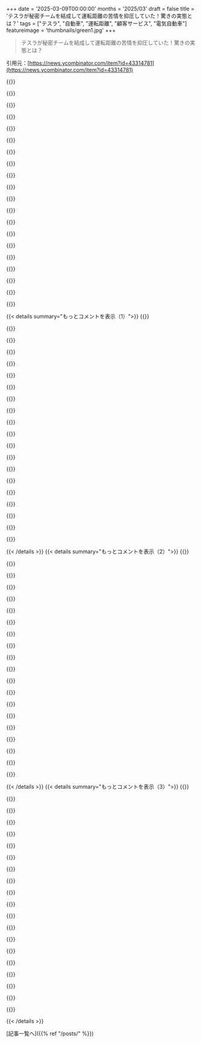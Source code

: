 +++
date = '2025-03-09T00:00:00'
months = '2025/03'
draft = false
title = 'テスラが秘密チームを結成して運転距離の苦情を抑圧していた！驚きの実態とは？'
tags = ["テスラ", "自動車", "運転距離", "顧客サービス", "電気自動車"]
featureimage = 'thumbnails/green1.jpg'
+++

> テスラが秘密チームを結成して運転距離の苦情を抑圧していた！驚きの実態とは？

引用元：[https://news.ycombinator.com/item?id=43314781](https://news.ycombinator.com/item?id=43314781)

{{<matomeQuote body="モデル3（2023年版）を持ってるけど、270マイルの範囲って言われてるのに、最大で120マイル、実際は90マイルぐらいしか走れない。通勤は急勾配の上り坂があるし、寒くはない。オフィスで無料充電できるから気にしてないけど、これがなかったら範囲にイライラしてたと思う。テスラのサービスも評判悪いし、従業員のサービスリクエストへの対応も納得できるよ。" userName="sashank_1509" createdAt="2025-03-10T00:01:45" color="#45d325">}}

{{<matomeQuote body="少し異なる観点として、常に表示される”範囲”やバッテリー残量はあてにならない。目的地を入れると、最終的なバッテリー残量はかなり正確になる。寒暖差や地形、天候の影響でも安定している。試乗なら、その方法で範囲を評価するのがいいよ。実際の範囲はだいたい250～200マイルで、寒い時期以外はあまり少なくならない。" userName="jvanderbot" createdAt="2025-03-10T01:49:46" color="#ff5c5c">}}

{{<matomeQuote body="反論として、私のBMW i3は夏の通勤でEPAの範囲を実現してる。山の上から初めて、”100％”（実際は90％とリバースエンジニアリングされてる）で走るけど、テスラはその状況ではリジェネできない。低温の時期に暖房を最大にするとEPAの80％になることもある。別のEVで測定したけど、一台はEPAの110％取れるし、もう一台は冬のEPAに達しない。" userName="hedora" createdAt="2025-03-10T03:01:35" color="">}}

{{<matomeQuote body="＞テスラはその状況ではリジェネできない。これは興味深いですね。BMWが実際の容量より10％少なく宣伝して、バッテリーの劣化を抑えつつリジェネを可能にしてるってことですか？それは実際にユーザーエクスペリエンスを重視した良い戦略ですね。" userName="masklinn" createdAt="2025-03-10T11:25:50" color="">}}

{{<matomeQuote body="それが解決策として素晴らしいわけではない。ほかの車も90％に設定できるし、必要な時には100％も使える利点がある。" userName="viraptor" createdAt="2025-03-10T12:02:09" color="">}}

{{<matomeQuote body="＞ほかの車も90％に設定できる。これはオプションで知っておく必要があるし、実際に使わないといけない。BMWも逆にその設定を公開しているかもしれないけど、デフォルトが重要で、UXの観点からはBMWの方が良いと思うな。" userName="masklinn" createdAt="2025-03-10T12:22:49" color="">}}

{{<matomeQuote body="90％もデフォルトに設定できる。私の言いたいのは、その挙動が強制されて隠されているのはUXの観点から見て良くないということ。この点は重要だ。" userName="viraptor" createdAt="2025-03-10T12:51:14" color="">}}

{{<matomeQuote body="実際に広告されてる範囲の30％しか走れないのは、いつも坂道で寒いときだけじゃない限り考えにくい。私はModel 3とModel Yを持っていて、カリフォルニアの平均的な天候では常に80～85％の範囲が得られてる。" userName="rockinghigh" createdAt="2025-03-10T00:19:30" color="#785bff">}}

{{<matomeQuote body="もしも仕事に上る道を通っていたら、帰りに下り坂で元を取り戻すはずだと思える。でも、実際にはかなりの丘陵地帯かもしれない。しかも、彼らの通勤が一方向60マイル以上ってのが驚きだ。" userName="seanmcdirmid" createdAt="2025-03-10T01:53:40" color="">}}

{{<matomeQuote body="勾配が急すぎると、帰りにエネルギーをほとんど回収できないことがあるし、ブレーキでエネルギーを消費することが多い。上り下りが組み合わさると、状況によって推定範囲がまったく狂ってしまうこともある。そうでなくても、運動エネルギーは100％バッテリーに戻せるわけではないし、常に損失が出るよ。" userName="acchow" createdAt="2025-03-10T04:43:30" color="#ff5c5c">}}

{{<matomeQuote body="結構急勾配じゃないと厳しいかもね。Model 3の再生ブレーキはかなり強烈で、普段の運転ではブレーキ踏むことないし。ただ、寒い時にスタートすると問題が起きることもある。大きな山道（カナダ、BC）を運転した時、登りでは多くのパワーが必要だけど、反対側でそれを取り戻すこともできた。頂上まで行けるか心配することもあったけど、旅行はうまくいったよ。" userName="YZF" createdAt="2025-03-10T06:11:34" color="#38d3d3">}}

{{<matomeQuote body="最近、初期モデルSを持ってる同僚と話したんだけど、彼はスイスのバーヴィエールにスキーに行くことが多いから似たような状況。彼は山でバッテリーを消耗するのが早いと言ってたし、下りでも登りに使ったエネルギーのほんの一部しか回復しない。寒さの影響で数値もかなり狂うらしい。凍ってる中で止まってると、毎日10-15%もバッテリー消耗するって言ってたけど、バッテリーは自分を温めるって。" userName="jajko" createdAt="2025-03-10T08:45:18" color="#785bff">}}

{{<matomeQuote body="テスラのサービスは有名に悪いよね。あんたはテスラに何か問題があった時、ディーラーに行くのか、それともテスラに電話するの？具体的にどう悪いのか教えてよ。疑ってるわけじゃないけど、コメント理解するのに役立つと思う。" userName="throwaway2037" createdAt="2025-03-10T06:57:38" color="">}}

{{<matomeQuote body="テスラを4年乗った後に売ったよ。保証切れた後はもう乗りたくなかったし、マスクと関わりがなくなるのも良かった。4年間で、実際の故障のために修理が13回必要だった。そのうち4回は「車が動かない」ってことで、レッカー車を呼ばないといけなかった。修理の予約はアプリを使わないといけなくて、電話番号はなし。日付を選んで1週間以上先に予約しなきゃいけない。最初は問題が正常だとか、あなたのせいだとか返信が来る。やっと問題を説明できて、予約日にサービスセンターに持って行くと、見てもらうまで30分待たされる。結局、問題が直ってるかは50/50、逆に新しい問題が増えてる確率100%。車はめっちゃ汚れてるし、掃除しないといけない。モバイルサービスもあるけど、こっちは自宅で失礼な扱いされるだけ。どの車よりも最悪な経験だった。もう二度と買わない。" userName="LeoPanthera" createdAt="2025-03-10T07:08:09" color="#38d3d3">}}

{{<matomeQuote body="それはすごいことだね。車とか大きな買い物を文化を購入してると思うようになったよ。メーカーやサービスの文化が大事だから、Toyotaが高く評価される理由だと思う。20年落ちのToyota Tacomaを持ってて、最近は修理が増えてるんだけど、いい独立した修理屋もあるし、Toyotaの人たちはうまくやってくれるし、状況をよく説明してくれる。成長過程で一貫した経験がある。テスラの文化は逆で、買ったらあとは去れって感じ。" userName="mattbillenstein" createdAt="2025-03-10T07:40:47" color="#785bff">}}

{{<matomeQuote body="初めてToyotaを買った時、定期点検後に車を掃除してくれたんだ。こんなの初めてだったから驚いたけど、技術者が言うには、無料で標準的な手続きだって。綺麗な車を運転してると、そのブランドを後で買いたくなるし、顧客を幸せに保つ方法を理解してる。" userName="sksrbWgbfK" createdAt="2025-03-10T08:48:58" color="#ff5c5c">}}

{{<matomeQuote body="Audiのサービスを受けた時、実際に車を修理してた技術者からビデオをもらって、問題を見せてくれたり、何をしているのか話してくれたりしたよ。" userName="FireBeyond" createdAt="2025-03-10T15:21:04" color="#38d3d3">}}

{{<matomeQuote body="公平に言えば、同じ週に予約できるビジネスは少ないと思う。ICE車を持ってて、オイル交換のための基本的な予約も1週間先が必要だし、電話した時に「明日予約できます」なんて言われたことない。髪の毛切るのも同じように、1週間先に計画しないといけないのがイライラする。簡単なカットだと言っても、大体15分でできるはずなのに。少なくともオンラインで注文する食品は通常1時間で大丈夫だから、1週間待つ必要ないのが良いね。" userName="ozim" createdAt="2025-03-10T07:25:17" color="">}}

{{<matomeQuote body="どこに住んでるか分からないけど、アメリカのほとんどの場所ではICE車のメンテはすごく早いよ。いつもエクスプレスオイルチェンジに行くけど、滞在時間は10分くらいで、車から降りる必要もないし。" userName="computerex" createdAt="2025-03-10T07:39:59" color="">}}

{{<matomeQuote body="前にエクスプレスに行ったら、オイルを2クォートもオーバーフィルされて、ガレージで漏れ始めたから、行くのをためらってる。信頼できる修理工場は予約が数ヶ月先まで埋まってるし、自分でオイル交換をすることが多い。" userName="tstrimple" createdAt="2025-03-10T19:58:10" color="">}}

{{< details summary="もっとコメントを表示（1）">}}
{{<matomeQuote body="2019年のModel 3を持ってるけど、範囲が350kmあるはずなのに、270-280kmしか走れない。駐車しているだけで7.5%の範囲が失われるのはおかしい。テスラに連絡するとバッテリーは問題ないって言われるけど、充電し続けろっていうのは変だよね。長距離運転は信頼できそうにないな。次はHyundaiかBYDを考えてる。" userName="jbm" createdAt="2025-03-10T00:26:16" color="#45d325">}}

{{<matomeQuote body="アドバイス：オーバーヒート保護とセンチュリーモードをオフにすると、ファントムドレインが0%になるよ。2ヶ月放置して1%しか失わなかったから。これは他の車にもない機能だし、心配はいらない。" userName="peterisza" createdAt="2025-03-10T06:05:05" color="#ff33a1">}}

{{<matomeQuote body="長距離走行の後、オーバーヒート保護は必要じゃないの？【編集：これはキャビン温度のことかな？】キャンプのときにドアを開けたり閉めたりすると、電力が消費されるのは仕方ないよね。" userName="YZF" createdAt="2025-03-10T06:22:35" color="">}}

{{<matomeQuote body="アイドルドローに関しては、テスラでよくある不満だね。" userName="tredre3" createdAt="2025-03-10T00:30:11" color="">}}

{{<matomeQuote body="はい、私のModel 3でも確かに問題だと思う。センチュリーをオフにしたら、かなり電力が節約できたよ。" userName="jbm" createdAt="2025-03-10T00:40:48" color="">}}

{{<matomeQuote body="テスラは他のEVに比べてアイドルドローが高いけど、7.5%はかなり多いね。私はTeslamateでデータを追跡していて、1日のSoC損失は通常1%だよ。BMSがSoCをアップデートすることもあるから、範囲の変動には注意が必要。" userName="devanl" createdAt="2025-03-10T02:25:47" color="#ff33a1">}}

{{<matomeQuote body="5%から7%の損失は、夏でも冬でも普通だよ。数時間駐車しただけで、充電が50%から43%になるのは確かにイライラする。長距離のインフラが乏しいところでは、特に心配だね。" userName="jbm" createdAt="2025-03-10T02:50:03" color="#45d325">}}

{{<matomeQuote body="ええ、期待以上に電力を失ってるね。他の要因で車が目覚めている可能性があるかも。自宅の前に駐車している時だけでなく、外出してもそうなるのかな？ WiFiに接続できないと、更新をダウンロードするために長く起きているかもしれないよ。" userName="devanl" createdAt="2025-03-10T04:40:53" color="">}}

{{<matomeQuote body="EVでそんなことあったのは一度だけ。12Vバッテリーが約1週間後に死んじゃった。ま、要するに、”12Vが完全に壊れたらやめる”ってロジックがTeslaにないのかも。交換は安いし、車の調子が良くなるかも。OBD-IIドングルで12V充電器をモニターできるモデルもあるよ。そしたら、私が正しいか間違ってるか証明できるね。" userName="hedora" createdAt="2025-03-10T03:23:36" color="">}}

{{<matomeQuote body="私のYは空港の駐車場に2週間停めてたけど、その間に1%しか減ってないよ。" userName="madaxe_again" createdAt="2025-03-10T07:44:52" color="#45d325">}}

{{<matomeQuote body="帰り道の下り坂を考えたら走行距離はどうなの？通勤が雪の中を両方とも上り坂なら別だけど。" userName="Rebelgecko" createdAt="2025-03-10T00:10:19" color="">}}

{{<matomeQuote body="もし帰りに下り坂がないとしたら、通勤が色んな丘を越えないといけないのが普通だから、確かにそういう事もあるね。" userName="Spivak" createdAt="2025-03-10T00:33:52" color="">}}

{{<matomeQuote body="そうなら、上り坂で使ったエネルギーの大部分は下り坂で回収できるから、再生ブレーキのおかげでかなり効率的になるよ。" userName="decimalenough" createdAt="2025-03-10T01:51:35" color="">}}

{{<matomeQuote body="＞私は2023年のModel 3を持っていて、270マイルの走行距離が評価されてるんだけど、最大で120マイル、実際は90マイルぐらいしか行かない。仕事への道は急な上り坂で、そんなに寒くもないけど、オフィスで充電できるから気にしてない。もしできなかったら、覚えてる範囲を考えるとすごく腹が立ってたかも。車を買った時に、走行距離の宣伝について誤解したり気づかなかった？EVには興味がないけど、走行距離は運転条件や車の状態に大きく依存することは知ってた。それは広告や営業でもっと明確にされてると思ってたけど、ああいう長距離を期待する人にはつらいよね。" userName="starspangled" createdAt="2025-03-10T04:27:19" color="#ff5c5c">}}

{{<matomeQuote body="ガソリン車は急な坂道の走行距離を広告してる？そんなことないと思うよ。" userName="colordrops" createdAt="2025-03-10T00:52:39" color="">}}

{{<matomeQuote body="電気自動車はガソリン車よりずっと重いから、上り坂では不利だよね。ただ、走行距離の推定はこういう極端なケースを無視すべきだと思う。" userName="jeroenhd" createdAt="2025-03-10T01:20:21" color="">}}

{{<matomeQuote body="＞電気自動車はガソリン車よりずっと重いこれはよくあるコメントだけど、実際には整合性がないことが多い。Teslaとコンパクト車やヨーロピアンモデルを比べたら、そりゃ重さの差はあるけど、同じ車両を比べるとModel YはX3と同じ重さだし、Model 3はトヨタ・カムリより数百ポンド重いだけだよ。" userName="infecto" createdAt="2025-03-10T03:13:41" color="#ff33a1">}}

{{<matomeQuote body="その通りだけど、広告の270マイルから90-120マイルに落ちるのは差が大きすぎるよね。電気自動車はバッテリー劣化で走行距離が結構影響を受けるし。" userName="onemoresoop" createdAt="2025-03-10T00:58:11" color="#ff33a1">}}

{{<matomeQuote body="自動運転が全然自動運転してない会社から出てる「完全自動運転」車を売ってる時点で、広告されてる走行距離が誇張されてるのは予想どおりだったね。ダッシュボードのコードでさらに誇張させるのもいいアイディアだな。PRのコミットメッセージが気になるけど、もしかしてTeslaにはそんなのないのかもね。ああいう「ソフトウェア開発」プロセスって無駄な努力だって思われるのか？記事の著者がEPAのことを何度も言及しているのも印象的だけど、EPAの時代もそろそろ終わりかな。" userName="phtrivier" createdAt="2025-03-10T07:30:35" color="#45d325">}}

{{<matomeQuote body="偽広告は昔は違法だった時代もあったんだよな。" userName="libertine" createdAt="2025-03-10T09:19:57" color="">}}


{{< /details >}}
{{< details summary="もっとコメントを表示（2）">}}
{{<matomeQuote body="それって広告主の「言論の自由」を侵害することになるだろうね。オーウェルの「真実の省」が怖いってみんなが思ってるのに、結局「嘘、ひどい嘘、そして統計のオウム」の世界になってるのが皮肉だよね。" userName="phtrivier" createdAt="2025-03-10T09:52:53" color="">}}

{{<matomeQuote body="この場合の「真実の省」は良い例えじゃないけど、物語では国が何が真実かを再定義するために人々を拷問させるんだから、無理に見えない証拠を無視させるのが極端すぎる。" userName="MHard" createdAt="2025-03-10T10:02:35" color="">}}

{{<matomeQuote body="顧客サポートが説得するために強面の人を送るのを想像してみて。「いいえ、我々は500mの自律走行を宣伝したことはなく、走行中に突如走行距離が落ちることもないし、そもそも車は自動運転で木に突っ込んだんです。記録もデータもあるし、契約書もあるから、座ってこの椅子に縛って、この赤いハンマーで君の言論の自由を守るよ」と。笑えるはずなのに、なんだかリアルに感じるんだよな。" userName="phtrivier" createdAt="2025-03-10T11:17:05" color="#38d3d3">}}

{{<matomeQuote body="Teslaの構造損傷だと言われて12,000ドル以上の修理費がかかると言われた話が流れてる。男が「構造損傷とサルベージは違う。これがサルベージの証拠だ」と言うと、Teslaは「Teslaによるとサルベージであり、それ以上の詳細は法律部門を通さないと答えられない」と言ってきた。Teslaがそう言うなら、サルベージなんだ。気に入らなければ訴えるしかない。" userName="ModernMech" createdAt="2025-03-10T17:11:51" color="#ff33a1">}}

{{<matomeQuote body="親は例えとして使ったわけじゃないと思うけど、実際に我々が気にしてるのは国家のことじゃなくて、もっと微妙な企業のやり方だってのが皮肉だと言ってるんじゃないかな。アイロニックかどうかは分からないけど、オーウェル的な予防措置がその他の問題に置き換えられたのかもね。" userName="svnt" createdAt="2025-03-10T11:15:43" color="">}}

{{<matomeQuote body="オーストラリアは非常に厳格な広告の真実性に関する法律がある。Teslaはカムリを超えて最も売れている車だと広告したけど、ライセンス記録でそんなことはないと知らされて罰金を課せられた。広告を撤回されて、罰金も支払ったんだ。" userName="FireBeyond" createdAt="2025-03-10T15:08:47" color="#38d3d3">}}

{{<matomeQuote body="でもこういう法律は改正が必要だと思う。Teslaが公共に誤った主張を修正することを要求する方が良い罰金だと思う。でないと罰金は偽広告のコストの一部になってしまう。" userName="libertine" createdAt="2025-03-11T08:43:58" color="#785bff">}}

{{<matomeQuote body="広告は自由な言論にはならない（なるべきではない）よ、個人の意見じゃないんだから。" userName="Cthulhu_" createdAt="2025-03-10T11:16:32" color="">}}

{{<matomeQuote body="今がその時だね。消費者保護団体や車のテスト機関がやっと動き出したから、電気自動車の走行距離を標準的にテストして、広告と違ったら注意してくれるはず。" userName="Cthulhu_" createdAt="2025-03-10T11:15:50" color="#785bff">}}

{{<matomeQuote body="消費者団体の”軽い注意”は、法律的な非難とは違うよね。消費者には役立つけど、法律的な部分は規制当局が担当するべきなんだ。" userName="phtrivier" createdAt="2025-03-10T15:56:28" color="">}}

{{<matomeQuote body="Gitを使ってるからって、プルリクエストのプロセスがあるわけじゃない。Gitは、GPが言う通りにバイナリを乱雑に車に載せるためだけにも使えるから。" userName="zelphirkalt" createdAt="2025-03-10T11:44:31" color="">}}

{{<matomeQuote body="プルリクエストがあっても、質が良いとは限らないよ。ある場所ではコードの特定のセクションを避けたくらいだから。評価者次第で、時には何もない方がマシなこともある。" userName="xhkkffbf" createdAt="2025-03-10T16:10:34" color="">}}

{{<matomeQuote body="GitHubはプルリクエストなしでは使えない。コミットなしではGitも使えないけど、コードレビューのプロセスは必要ないし、自己承認でもいいのが他の話。" userName="bagacrap" createdAt="2025-03-10T13:54:26" color="">}}

{{<matomeQuote body="GitHubはプルリクエストなしでも使えるよ。いいアイデアかどうかは別だけど。" userName="cafard" createdAt="2025-03-10T13:58:06" color="">}}

{{<matomeQuote body="TeslaでGitHubがプルリクエストなしで使えないって言ってるの？当然、対応するリポジトリには好きにプッシュできるよ。" userName="E39M5S62" createdAt="2025-03-10T13:58:46" color="">}}

{{<matomeQuote body="プルリクはブランチのUIであって、ブランチをマージする行為に過ぎないから、使わなくても全然問題ない。" userName="SCdF" createdAt="2025-03-10T15:16:29" color="">}}

{{<matomeQuote body="git checkout develop ; git merge feature-branch ; git push --force<br>プルリク無しのGitって感じ。" userName="mystified5016" createdAt="2025-03-10T14:59:30" color="">}}

{{<matomeQuote body="＞このPRのコミットメッセージは何だったのか？<br>彼らは”信じてる”って。馬鹿じゃねえの。" userName="blitzar" createdAt="2025-03-10T08:01:29" color="">}}

{{<matomeQuote body="このコメントに賛成投票します。元のダウンバスターたちが文脈を見失ってるかもしれないけど、これはMark ZuckerbergのFacebookについての会話が漏れた件を指してる。Teslaの従業員や幹部も自社の顧客に似たような感情を抱いてるんじゃないかと思う。" userName="falcor84" createdAt="2025-03-10T09:56:45" color="#ff5c5c">}}

{{<matomeQuote body="フロリダからワシントンまで大きな円を描くような長旅をした経験から、テスラの航続距離の不満を持ってる人は全員スピード違反してると思う。運転スタイルを変えれば、実際の走行距離は推定以上に得られるよ。" userName="elif" createdAt="2025-03-10T03:02:46" color="#785bff">}}


{{< /details >}}
{{< details summary="もっとコメントを表示（3）">}}
{{<matomeQuote body="EPAのテスト方法を理解すれば納得できる内容だよ。”ハイウェイ”の定義は大抵の人が思ってるのと全然違う。75mphで何も考えずに走ってるわけじゃなくて、混雑した地方道を走るようなもんだ。" userName="SkyPuncher" createdAt="2025-03-10T05:25:11" color="#ff33a1">}}

{{<matomeQuote body="具体的に言うと、速度に対して2次的に増える。" userName="fransje26" createdAt="2025-03-10T09:53:51" color="">}}

{{<matomeQuote body="あなたが言ってる通りだけど、私のポイントはそれとは別のことなんだよね。" userName="SkyPuncher" createdAt="2025-03-10T14:55:53" color="">}}

{{<matomeQuote body="ドイツ人として、75mphをスピード違反って呼ぶのが面白い。ドイツでは80mphの速度制限導入の議論があって、多くの人が100mphで走るからそれは無理だと。" userName="Gasp0de" createdAt="2025-03-10T08:38:53" color="">}}

{{<matomeQuote body="＞彼らは通常100mphで走っているんだ<br>ドイツの高速道路で100mphで走るのは普通じゃないよ。特にトラックが左車線に進入してくるから危ないし。" userName="fransje26" createdAt="2025-03-10T09:52:41" color="">}}

{{<matomeQuote body="ドイツでは、高速道路の制限が州によって導入され、工事が多いせいでスピードが減少してる。私はドイツからオランダまで525kmの道を運転するのに、普通6時間はかかる。100mphで走れる区間はほんの一部。高速でも事故が多いし、ストレスが溜まる。結局、フランスの方が効率的に移動できると思う。" userName="jillesvangurp" createdAt="2025-03-10T10:26:46" color="#ff5733">}}

{{<matomeQuote body="ドイツの高速道路に料金を取るのに賛成なの？でも、いいコメントだよ。ドイツの道路に文句を言ってる人たちが怖がるかもしれないし。" userName="kuschkufan" createdAt="2025-03-10T14:14:43" color="">}}

{{<matomeQuote body="状況や曜日によるけど、一般的な話としてはその通り。ただ130kphの制限が嫌だって言う人もいるよね。" userName="Gasp0de" createdAt="2025-03-10T10:08:49" color="">}}

{{<matomeQuote body="GPはスピード違反とは言ってないけど、アメリカの州間高速道路では80mphの制限があって、ほぼいつもそれを超えてる。でも、80mphは燃費が悪いのは変わらない。アメリカ人（とドイツ人？）はそのことを認めたくないんだよね。" userName="bagacrap" createdAt="2025-03-10T14:10:00" color="">}}

{{<matomeQuote body="ごめん、これは私の気に障る話なんだけど、抵抗力は速度の2乗に比例して増えるんだよ。あなたの主張は正しいね。" userName="KAMSPioneer" createdAt="2025-03-10T08:46:27" color="">}}

{{<matomeQuote body="その通りだね。私はこの間違った言い方に慣れちゃってるけど、多くの人は成長関数の違いを覚えてないから、エクスポネンシャルっていう方が通りやすいんだ。" userName="SkyPuncher" createdAt="2025-03-10T13:03:35" color="">}}

{{<matomeQuote body="自分も上昇する曲線には指数って言葉を使いますよね" userName="sfn42" createdAt="2025-03-10T17:50:34" color="">}}

{{<matomeQuote body="この記事はルートプランナーについてではなく、誇張されたEPA範囲の話だと思います。全てのメーカーが同様に実際の運転とは乖離しているんですよね。" userName="decimalenough" createdAt="2025-03-10T03:29:35" color="">}}

{{<matomeQuote body="ICE車両の場合、測定方法は詳細に規定されていて、一貫した結果が得られるけど、現実的ではないというのは確かだね。比較のためには役立つけど、実際の運転とはズレがあるよ。" userName="dbcurtis" createdAt="2025-03-10T03:44:11" color="">}}

{{<matomeQuote body="EPA範囲は高速と市街地の妥協点だから、自分の運転スタイルと合うのは難しいよ。一つの数字に固執することが問題。" userName="smallmancontrov" createdAt="2025-03-10T03:44:15" color="">}}

{{<matomeQuote body="古いトヨタのカムリハイブリッドに乗ってるけど、推定範囲は走行中のmpgに基づいて計算されてるから、実際の運転に合わせて正確だよ。ダッシュボードに表示されるマーケティングの数字は許せない。" userName="cwillu" createdAt="2025-03-10T05:05:40" color="">}}

{{<matomeQuote body="確かに、加速に伴う抵抗は線形じゃないし、速くなると影響が大きい。車の速度とエネルギー消費には工夫が必要だよ。だから範囲よりもkwhあたりのマイルを重視した方がいいかも。" userName="jillesvangurp" createdAt="2025-03-10T09:59:47" color="#785bff">}}

{{<matomeQuote body="登り坂でのエネルギー消費は速度に関係なく、EVは瞬時にトルクが出るから、ICEとは異なるけどね。" userName="rmu09" createdAt="2025-03-10T13:19:16" color="">}}

{{<matomeQuote body="＞「ロードトリップ中、山の上で残りの範囲が20kmなのに、次の充電所まで100kmと表示されたけど、実際には90kmで、17kmの残りで到着した」と。これは回生ブレーキの仕組みだよ。" userName="some1else" createdAt="2025-03-10T08:58:57" color="">}}

{{<matomeQuote body="正しい。そのソフトの予測は回生ブレーキでどれだけエネルギーを回収できるかをほぼ正確に把握していた。これがシステムが精度高い理由だね。" userName="elif" createdAt="2025-03-10T15:51:41" color="#ff5c5c">}}


{{< /details >}}


[記事一覧へ]({{% ref "/posts/" %}})
